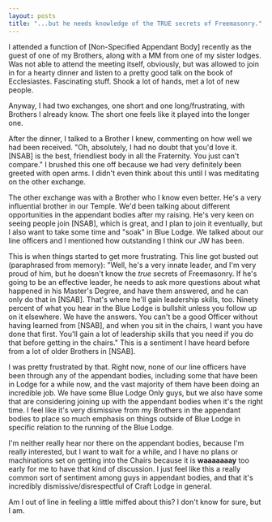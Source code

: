 ```yaml
---
layout: posts
title: "...but he needs knowledge of the TRUE secrets of Freemasonry."
---
```

I attended a function of [Non-Specified Appendant Body] recently as the guest of one of my Brothers, along with a MM from one of my sister lodges. Was not able to attend the meeting itself, obviously, but was allowed to join in for a hearty dinner and listen to a pretty good talk on the book of Ecclesiastes. Fascinating stuff. Shook a lot of hands, met a lot of new people.

Anyway, I had two exchanges, one short and one long/frustrating, with Brothers I already know. The short one feels like it played into the longer one.

After the dinner, I talked to a Brother I knew, commenting on how well we had been received. "Oh, absolutely, I had no doubt that you'd love it. [NSAB] is the best, friendliest body in all the Fraternity. You just can't compare." I brushed this one off because we had very definitely been greeted with open arms. I didn't even think about this until I was meditating on the other exchange.

The other exchange was with a Brother who I know even better. He's a very influential brother in our Temple. We'd been talking about different opportunities in the appendant bodies after my raising. He's very keen on seeing people join [NSAB], which is great, and I plan to join it eventually, but I also want to take some time and "soak" in Blue Lodge. We talked about our line officers and I mentioned how outstanding I think our JW has been.

This is when things started to get more frustrating. This line got busted out (paraphrased from memory): "Well, he's a very innate leader, and I'm very proud of him, but he doesn't know the *true* secrets of Freemasonry. If he's going to be an effective leader, he needs to ask more questions about what happened in his Master's Degree, and have them answered, and he can only do that in [NSAB]. That's where he'll gain leadership skills, too. Ninety percent of what you hear in the Blue Lodge is bullshit unless you follow up on it elsewhere. We have the answers. You can't be a good Officer without having learned from [NSAB], and when you sit in the chairs, I want you have done that first. You'll gain a lot of leadership skills that you need if you do that before getting in the chairs." This is a sentiment I have heard before from a lot of older Brothers in [NSAB].

I was pretty frustrated by that. Right now, none of our line officers have been through any of the appendant bodies, including some that have been in Lodge for a while now, and the vast majority of them have been doing an incredible job. We have some Blue Lodge Only guys, but we also have some that are considering joining up with the appendant bodies when it's the right time. I feel like it's very dismissive from my Brothers in the appendant bodies to place so much emphasis on things outside of Blue Lodge in specific relation to the running of the Blue Lodge.

I'm neither really hear nor there on the appendant bodies, because I'm really interested, but I want to wait for a while, and I have no plans or machinations set on getting into the Chairs because it is **waaaaaaay** too early for me to have that kind of discussion. I just feel like this a really common sort of sentiment among guys in appendant bodies, and that it's incredibly dismissive/disrespectful of Craft Lodge in general.

Am I out of line in feeling a little miffed about this? I don't know for sure, but I am.
